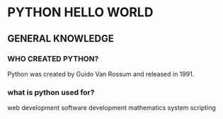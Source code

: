 # PYTHON HELLO WORLD

## GENERAL KNOWLEDGE 

### WHO CREATED PYTHON?

Python was created by Guido Van Rossum and released in 1991.

### what is python used for? 

web development
software development 
mathematics
system scripting
